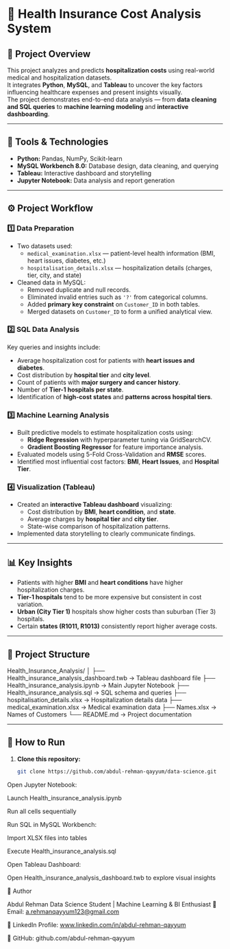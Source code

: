 # 🏥 Health Insurance Cost Analysis System

## 📘 Project Overview
This project analyzes and predicts **hospitalization costs** using real-world medical and hospitalization datasets.  
It integrates **Python**, **MySQL**, and **Tableau** to uncover the key factors influencing healthcare expenses and present insights visually.  
The project demonstrates end-to-end data analysis — from **data cleaning and SQL queries** to **machine learning modeling** and **interactive dashboarding**.

---

## 🧰 Tools & Technologies
- **Python:** Pandas, NumPy, Scikit-learn
- **MySQL Workbench 8.0:** Database design, data cleaning, and querying
- **Tableau:** Interactive dashboard and storytelling
- **Jupyter Notebook:** Data analysis and report generation

---

## ⚙️ Project Workflow

### 1️⃣ Data Preparation
- Two datasets used:
  - `medical_examination.xlsx` — patient-level health information (BMI, heart issues, diabetes, etc.)
  - `hospitalisation_details.xlsx` — hospitalization details (charges, tier, city, and state)
- Cleaned data in MySQL:
  - Removed duplicate and null records.
  - Eliminated invalid entries such as `'?'` from categorical columns.
  - Added **primary key constraint** on `Customer_ID` in both tables.
  - Merged datasets on `Customer_ID` to form a unified analytical view.

### 2️⃣ SQL Data Analysis
Key queries and insights include:
- Average hospitalization cost for patients with **heart issues and diabetes**.
- Cost distribution by **hospital tier** and **city level**.
- Count of patients with **major surgery and cancer history**.
- Number of **Tier-1 hospitals per state**.
- Identification of **high-cost states** and **patterns across hospital tiers**.

### 3️⃣ Machine Learning Analysis
- Built predictive models to estimate hospitalization costs using:
  - **Ridge Regression** with hyperparameter tuning via GridSearchCV.
  - **Gradient Boosting Regressor** for feature importance analysis.
- Evaluated models using 5-Fold Cross-Validation and **RMSE** scores.
- Identified most influential cost factors: **BMI**, **Heart Issues**, and **Hospital Tier**.

### 4️⃣ Visualization (Tableau)
- Created an **interactive Tableau dashboard** visualizing:
  - Cost distribution by **BMI**, **heart condition**, and **state**.
  - Average charges by **hospital tier** and **city tier**.
  - State-wise comparison of hospitalization patterns.
- Implemented data storytelling to clearly communicate findings.

---

## 📊 Key Insights
- Patients with higher **BMI** and **heart conditions** have higher hospitalization charges.
- **Tier-1 hospitals** tend to be more expensive but consistent in cost variation.
- **Urban (City Tier 1)** hospitals show higher costs than suburban (Tier 3) hospitals.
- Certain **states (R1011, R1013)** consistently report higher average costs.

---

## 📁 Project Structure
Health_Insurance_Analysis/
│
├── Health_insurance_analysis_dashboard.twb → Tableau dashboard file
├── Health_insurance_analysis.ipynb → Main Jupyter Notebook
├── Health_insurance_analysis.sql → SQL schema and queries
├── hospitalisation_details.xlsx → Hospitalization details data
├── medical_examination.xlsx → Medical examination data
├── Names.xlsx → Names of Customers 
└── README.md → Project documentation


---

## 🧩 How to Run
1. **Clone this repository:**
   ```bash
   git clone https://github.com/abdul-rehman-qayyum/data-science.git

Open Jupyter Notebook:

Launch Health_insurance_analysis.ipynb

Run all cells sequentially

Run SQL in MySQL Workbench:

Import XLSX files into tables

Execute Health_insurance_analysis.sql

Open Tableau Dashboard:

Open Health_insurance_analysis_dashboard.twb to explore visual insights

👤 Author

Abdul Rehman
Data Science Student | Machine Learning & BI Enthusiast
📧 Email: a.rehmanqayyum123@gmail.com

🔗 LinkedIn Profile: www.linkedin.com/in/abdul-rehman-qayyum

🔗 GitHub: github.com/abdul-rehman-qayyum